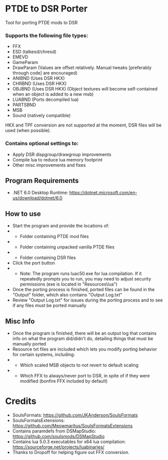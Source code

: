 # PTDE to DSR Porter
Tool for porting PTDE mods to DSR

### Supports the following file types:
* FFX
* ESD (talkesd/chresd)
* EMEVD
* GameParam
* DrawParam (Values are offset relatively. Manual tweaks [preferably through code] are encouraged)
* ANIBND (Uses DSR HKX)
* CHRBND (Uses DSR HKX)
* OBJBND (Uses DSR HKX) (Object textures will become self-contained when an object is added to a new msb)
* LUABND (Ports decompiled lua)
* PARTSBND
* MSB
* Sound (natively compatible)

HKX and TPF conversion are not supported at the moment, DSR files will be used (when possible).

### Contains optional settings to:
* Apply DSR dispgroup/drawgroup improvements
* Compile lua to reduce lua memory footprint
* Other misc improvements and fixes

## Program Requirements
* .NET 6.0 Desktop Runtime: https://dotnet.microsoft.com/en-us/download/dotnet/6.0

## How to use
* Start the program and provide the locations of:
* * Folder containing PTDE mod files
* * Folder containing unpacked vanilla PTDE files
* * Folder containing DSR files
* Click the port button
* * Note: The program runs luac50.exe for lua compilation. If it repeatedly prompts you to run, you may need to adjust security permissions (exe is located in "Resources\lua")
* Once the porting process is finished, ported files can be found in the "Output" folder, which also contains "Output Log.txt"
* Review "Output Log.txt" for issues during the porting process and to see if any files must be ported manually

## Misc Info
* Once the program is finished, there will be an output log that contains info on what the program did/didn't do, detailing things that must be manually ported
* Resource txt files are included which lets you modify porting behavior for certain systems, including:
* * Which scaled MSB objects to not revert to default scaling
* * Which FFX to always/never port to DSR, in spite of if they were modified (bonfire FFX included by default)

# Credits
* SoulsFormats: https://github.com/JKAnderson/SoulsFormats
* SoulsFormatsExtensions: https://github.com/Meowmaritus/SoulsFormatsExtensions
* Contains paramdefs from DSMapStudio: https://github.com/soulsmods/DSMapStudio
* Contains lua 5.0.3 executables for x64 lua compilation: https://sourceforge.net/projects/luabinaries/
* Thanks to Dropoff for helping figure out FFX conversion.
